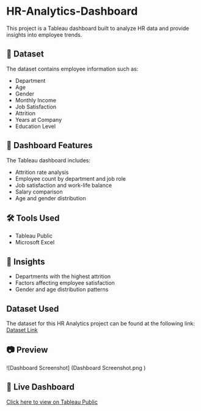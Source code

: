 # HR-Analytics-Dashboard
This project is a Tableau dashboard built to analyze HR data and provide insights into employee trends.

## 📁 Dataset
The dataset contains employee information such as:
- Department
- Age
- Gender
- Monthly Income
- Job Satisfaction
- Attrition
- Years at Company
- Education Level

## 🎯 Dashboard Features
The Tableau dashboard includes:
- Attrition rate analysis
- Employee count by department and job role
- Job satisfaction and work-life balance
- Salary comparison
- Age and gender distribution

## 🛠️ Tools Used
- Tableau Public
- Microsoft Excel

## 📌 Insights
- Departments with the highest attrition
- Factors affecting employee satisfaction
- Gender and age distribution patterns

## Dataset Used

The dataset for this HR Analytics project can be found at the following link:
[Dataset Link](https://docs.google.com/spreadsheets/d/1SD0i1YmT6wdi28rGpjtCX1O7DeHYh4pb/edit?usp=sharing&ouid=115158991998060265236&rtpof=true&sd=true)
## 📷 Preview
![Dashboard Screenshot] (Dashboard Screenshot.png )

## 🔗 Live Dashboard
[Click here to view on Tableau Public](https://public.tableau.com/app/profile/vanshika.sagar/viz/HRAnalyticsDashboard_17447999397290/HRANALYTICSDASHBOARD?publish=yes)
